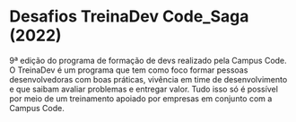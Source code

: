 # Desafios TreinaDev Code_Saga (2022)

9ª edição do programa de formação de devs realizado pela Campus Code. O TreinaDev é um programa que tem como foco formar pessoas desenvolvedoras com boas práticas, vivência em time de desenvolvimento e que saibam avaliar problemas e entregar valor. Tudo isso só é possível por meio de um treinamento apoiado por empresas em conjunto com a Campus Code.
